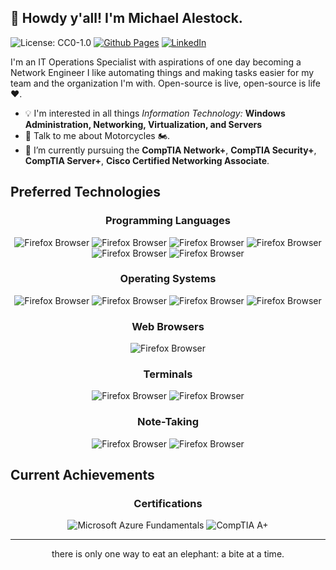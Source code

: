 ## 👋 Howdy y'all! I'm Michael Alestock.

![License: CC0-1.0](https://img.shields.io/badge/license-CC0-blue?style=for-the-badge&logo=appveyor) 
[![Github Pages](https://img.shields.io/badge/GitHub%20Pages-222222?style=for-the-badge&logo=GitHub%20Pages&logoColor=white)](https://michaelalestock.github.io)
[![LinkedIn](https://img.shields.io/badge/-LinkedIn-0077B5?style=for-the-badge&logo=Linkedin&logoColor=white)](https://linkedin.com/michael-alestock)

I'm an IT Operations Specialist with aspirations of one day becoming a Network Engineer I like automating things and making tasks easier for my team and the organization I'm with. Open-source is live, open-source is life :heart:.

- :bulb: I'm interested in all things _Information Technology:_ **Windows Administration, Networking, Virtualization, and Servers**
- 💬 Talk to me about Motorcycles :motorcycle:.
- 🌱 I’m currently pursuing the **CompTIA Network+**, **CompTIA Security+**, **CompTIA Server+**, **Cisco Certified Networking Associate**.

## Preferred Technologies

<h3 align="center">Programming Languages</h3>

<p align="center">

<img title="Firefox" alt="Firefox Browser" src="https://img.icons8.com/color/48/null/powershell.png" />

<img title="Firefox" alt="Firefox Browser" src="https://img.icons8.com/color/48/null/c-sharp-logo.png" />

<img title="Firefox" alt="Firefox Browser" src="https://img.icons8.com/color/48/null/bash.png" />

<img title="Firefox" alt="Firefox Browser" src="https://img.icons8.com/color/48/null/perl.png" />

<img title="Firefox" alt="Firefox Browser" src="https://img.icons8.com/color/48/null/python--v1.png" />

<img title="Firefox" alt="Firefox Browser" src="https://img.icons8.com/color/48/null/lua-language.png" />
</p>

<h3 align="center">Operating Systems</h3>

<p align="center">

<img title="Firefox" alt="Firefox Browser" src="https://img.shields.io/badge/Windows-0078D6?style=for-the-badge&logo=windows&logoColor=white" />

<img title="Firefox" alt="Firefox Browser" src="https://img.shields.io/badge/mac%20os-000000?style=for-the-badge&logo=apple&logoColor=white" />

<img title="Firefox" alt="Firefox Browser" src="https://img.shields.io/badge/Ubuntu-E95420?style=for-the-badge&logo=ubuntu&logoColor=white" />

<img title="Firefox" alt="Firefox Browser" src="https://img.shields.io/badge/Linux_Mint-87CF3E?style=for-the-badge&logo=linux-mint&logoColor=white" />

</p>

<h3 align="center">Web Browsers</h3>

<p align="center">

<img title="Firefox" alt="Firefox Browser" src="https://img.shields.io/badge/Firefox_Browser-FF7139?style=for-the-badge&logo=Firefox-Browser&logoColor=white" />

</p>

<h3 align="center">Terminals</h3>

<p align="center">

<img title="Firefox" alt="Firefox Browser" src="https://img.shields.io/badge/powershell-5391FE?style=for-the-badge&logo=powershell&logoColor=white" />

<img title="Firefox" alt="Firefox Browser" src="https://img.shields.io/badge/windows%20terminal-4D4D4D?style=for-the-badge&logo=windows%20terminal&logoColor=white" />

</p>

<h3 align="center">Note-Taking</h3>

<p align="center">

<img title="Firefox" alt="Firefox Browser" src="https://img.shields.io/badge/VSCode-0078D4?style=for-the-badge&logo=visual%20studio%20code&logoColor=white" />

<img title="Firefox" alt="Firefox Browser" src="https://img.shields.io/badge/Notion-000000?style=for-the-badge&logo=notion&logoColor=white" />

</p>

## Current Achievements

<h3 align="center">Certifications</h3>

<p align="center">

<img title="Microsoft Azure Fundamentals" alt="Microsoft Azure Fundamentals" src="https://github.com/MichaelAlestock/assets/blob/fab3e4a02b05677cb4527af6bb38a294b55af755/img/microsoft-certified-azure-fundamentals.png" />

<img title="CompTIA A+" alt="CompTIA A+" src="https://github.com/MichaelAlestock/assets/blob/fab3e4a02b05677cb4527af6bb38a294b55af755/img/comptia-a-ce-certification.1.png" />

</p>

<hr>

<p align="center">there is only one way to eat an elephant: a bite at a time.</p>
